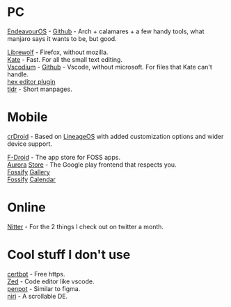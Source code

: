 # PC

[EndeavourOS](https://endeavouros.com/) - [Github](https://github.com/endeavouros-team) - Arch + calamares + a few handy tools, what manjaro says it wants to be, but good.

[Librewolf](https://librewolf.net/) - Firefox, without mozilla. <br />
[Kate](https://apps.kde.org/kate/) - Fast. For all the small text editing. <br />
[Vscodium](https://vscodium.com/) - [Github](https://github.com/VSCodium/vscodium) - Vscode, without microsoft. For files that Kate can't handle. <br />
[hex editor plugin](https://github.com/microsoft/vscode-hexeditor) <br />
[tldr](https://github.com/tldr-pages/tldr) - Short manpages. <br />

# Mobile

[crDroid](https://crdroid.net/) - Based on [LineageOS](https://lineageos.org/) with added customization options and wider device support. <br />

[F-Droid](https://f-droid.org/) - The app store for FOSS apps. <br />
[Aurora](https://f-droid.org/en/packages/com.aurora.store/) [Store](https://aurorastore.org/) - The Google play frontend that respects you. <br />
[Fossify](https://f-droid.org/en/packages/org.fossify.gallery/) [Gallery](https://github.com/FossifyOrg/Gallery) <br />
[Fossify](https://f-droid.org/en/packages/org.fossify.calendar/) [Calendar](https://github.com/FossifyOrg/Calendar) <br />

# Online

[Nitter](https://github.com/zedeus/nitter/wiki/Instances) - For the 2 things I check out on twitter a month.

# Cool stuff I don't use

[certbot](https://certbot.eff.org/) - Free https. <br />
[Zed](https://github.com/zed-industries/zed) - Code editor like vscode. <br />
[penpot](https://penpot.app/) - Similar to figma. <br />
[niri](https://github.com/YaLTeR/niri) - A scrollable DE. <br />
